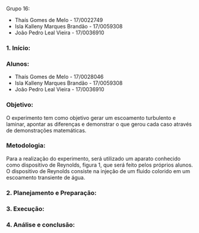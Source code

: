Grupo 16:
- Thaís Gomes de Melo - 17/0022749
- Isla Kalleny Marques Brandão - 17/0059308
- João Pedro Leal Vieira - 17/0036910

### 1.	Início:
 
### Alunos:
* Thaís Gomes de Melo - 17/0028046
* Isla Kalleny Marques Brandão - 17/0059308
* João Pedro Leal Vieira - 17/0036910 

### Objetivo:
O experimento tem como objetivo gerar um escoamento turbulento e laminar, apontar as diferenças e demonstrar o que gerou cada caso através de demonstrações matemáticas.

### Metodologia:
Para a realização do experimento, será utilizado um aparato conhecido como dispositivo de Reynolds, figura 1, que será feito pelos próprios alunos. O dispositivo de Reynolds consiste na injeção de um fluido colorido em um escoamento transiente de água.




### 2.	Planejamento e Preparação:

### 3.	Execução:

### 4.	Análise e conclusão:

